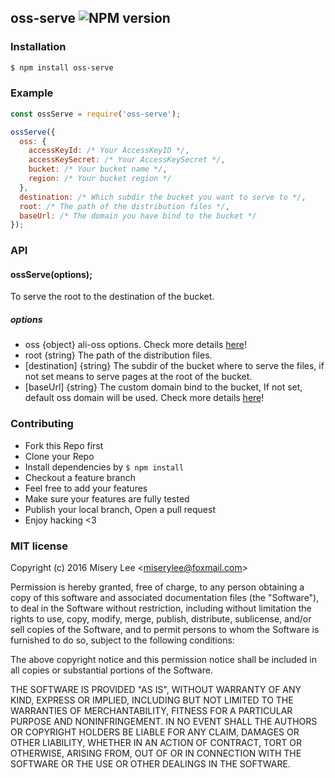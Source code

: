 ## oss-serve ![NPM version](https://img.shields.io/npm/v/oss-serve.svg?style=flat)



### Installation
```bash
$ npm install oss-serve
```

### Example
```js
const ossServe = require('oss-serve');

ossServe({
  oss: {
    accessKeyId: /* Your AccessKeyID */,
    accessKeySecret: /* Your AccessKeySecret */,
    bucket: /* Your bucket name */,
    region: /* Your bucket region */
  },
  destination: /* Which subdir the bucket you want to serve to */,
  root: /* The path of the distribution files */,
  baseUrl: /* The domain you have bind to the bucket */
});
```

### API
#### ossServe(options);
To serve the root to the destination of the bucket.

##### options
* oss {object} ali-oss options. Check more details [here](https://github.com/ali-sdk/ali-oss#ossoptions)!
* root {string} The path of the distribution files.
* [destination] {string} The subdir of the bucket where to serve the files, if not set means to
serve pages at the root of the bucket.
* [baseUrl] {string} The custom domain bind to the bucket, If not set, default oss domain will be
 used. Check more details [here](https://github.com/ali-sdk/ali-oss#getobjecturlname-baseurl)!

### Contributing
- Fork this Repo first
- Clone your Repo
- Install dependencies by `$ npm install`
- Checkout a feature branch
- Feel free to add your features
- Make sure your features are fully tested
- Publish your local branch, Open a pull request
- Enjoy hacking <3

### MIT license
Copyright (c) 2016 Misery Lee &lt;miserylee@foxmail.com&gt;

Permission is hereby granted, free of charge, to any person obtaining a copy
of this software and associated documentation files (the &quot;Software&quot;), to deal
in the Software without restriction, including without limitation the rights
to use, copy, modify, merge, publish, distribute, sublicense, and/or sell
copies of the Software, and to permit persons to whom the Software is
furnished to do so, subject to the following conditions:

The above copyright notice and this permission notice shall be included in
all copies or substantial portions of the Software.

THE SOFTWARE IS PROVIDED &quot;AS IS&quot;, WITHOUT WARRANTY OF ANY KIND, EXPRESS OR
IMPLIED, INCLUDING BUT NOT LIMITED TO THE WARRANTIES OF MERCHANTABILITY,
FITNESS FOR A PARTICULAR PURPOSE AND NONINFRINGEMENT. IN NO EVENT SHALL THE
AUTHORS OR COPYRIGHT HOLDERS BE LIABLE FOR ANY CLAIM, DAMAGES OR OTHER
LIABILITY, WHETHER IN AN ACTION OF CONTRACT, TORT OR OTHERWISE, ARISING FROM,
OUT OF OR IN CONNECTION WITH THE SOFTWARE OR THE USE OR OTHER DEALINGS IN
THE SOFTWARE.
